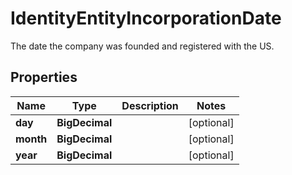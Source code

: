 

# IdentityEntityIncorporationDate

The date the company was founded and registered with the US.

## Properties

| Name | Type | Description | Notes |
|------------ | ------------- | ------------- | -------------|
|**day** | **BigDecimal** |  |  [optional] |
|**month** | **BigDecimal** |  |  [optional] |
|**year** | **BigDecimal** |  |  [optional] |



